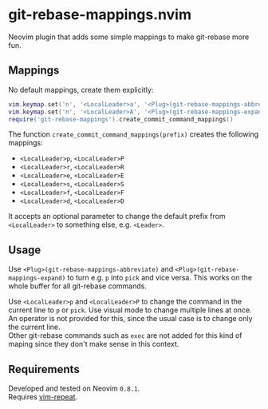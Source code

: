 # git-rebase-mappings.nvim
Neovim plugin that adds some simple mappings to make git-rebase more fun.

## Mappings
No default mappings, create them explicitly:
```lua
vim.keymap.set('n', '<LocalLeader>a', '<Plug>(git-rebase-mappings-abbreviate)')
vim.keymap.set('n', '<LocalLeader>A', '<Plug>(git-rebase-mappings-expand)')
require('git-rebase-mappings').create_commit_command_mappings()
```

The function `create_commit_command_mappings(prefix)` creates the following mappings:
- `<LocalLeader>p`, `<LocalLeader>P`
- `<LocalLeader>r`, `<LocalLeader>R`
- `<LocalLeader>e`, `<LocalLeader>E`
- `<LocalLeader>s`, `<LocalLeader>S`
- `<LocalLeader>f`, `<LocalLeader>F`
- `<LocalLeader>d`, `<LocalLeader>D`

It accepts an optional parameter to change the default prefix from `<LocalLeader>` to something else, e.g. `<Leader>`.

## Usage
Use `<Plug>(git-rebase-mappings-abbreviate)` and `<Plug>(git-rebase-mappings-expand)` to turn e.g. `p` into `pick` and vice versa. This works on the whole buffer for all git-rebase commands.

Use `<LocalLeader>p` and `<LocalLeader>P` to change the command in the current line to `p` or `pick`. Use visual mode to change multiple lines at once.  
An operator is not provided for this, since the usual case is to change only the current line.  
Other git-rebase commands such as `exec` are not added for this kind of maping since they don't make sense in this context.

## Requirements
Developed and tested on Neovim `0.8.1`.  
Requires [vim-repeat](https://github.com/tpope/vim-repeat).
